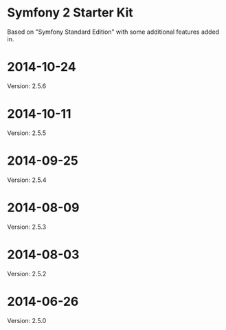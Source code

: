 Symfony 2 Starter Kit
========================

Based on "Symfony Standard Edition" with some additional features added in.

2014-10-24
=====
Version: 2.5.6

2014-10-11
=====
Version: 2.5.5

2014-09-25
=====
Version: 2.5.4

2014-08-09
=====
Version: 2.5.3

2014-08-03
=====
Version: 2.5.2

2014-06-26
=====
Version: 2.5.0

